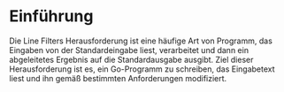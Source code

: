 # Einführung

Die Line Filters Herausforderung ist eine häufige Art von Programm, das Eingaben von der Standardeingabe liest, verarbeitet und dann ein abgeleitetes Ergebnis auf die Standardausgabe ausgibt. Ziel dieser Herausforderung ist es, ein Go-Programm zu schreiben, das Eingabetext liest und ihn gemäß bestimmten Anforderungen modifiziert.
